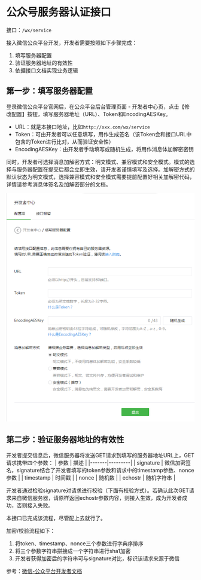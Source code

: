 # 公众号服务器认证接口 #

接口：`/wx/service`

接入微信公众平台开发，开发者需要按照如下步骤完成：

1. 填写服务器配置
2. 验证服务器地址的有效性
3. 依据接口文档实现业务逻辑

## 第一步：填写服务器配置 ##

登录微信公众平台官网后，在公众平台后台管理页面 - 开发者中心页，点击【修改配置】按钮，填写服务器地址（URL）、Token和EncodingAESKey。


- URL：就是本接口地址，比如`http://xxx.com/wx/service`
- Token：可由开发者可以任意填写，用作生成签名（该Token会和接口URL中包含的Token进行比对，从而验证安全性）
- EncodingAESKey：由开发者手动填写或随机生成，将用作消息体加解密密钥

同时，开发者可选择消息加解密方式：明文模式、兼容模式和安全模式。模式的选择与服务器配置在提交后都会立即生效，请开发者谨慎填写及选择。加解密方式的默认状态为明文模式，选择兼容模式和安全模式需要提前配置好相关加解密代码，详情请参考消息体签名及加解密部分的文档。 

![](https://github.com/diamont1001/wechat-jssdk-server/blob/master/docs/%E6%8E%A5%E5%8F%A3%E5%88%97%E8%A1%A8/%E5%BE%AE%E4%BF%A1-%E5%BC%80%E5%8F%91%E8%80%85%E4%B8%AD%E5%BF%83.png?raw=true)

## 第二步：验证服务器地址的有效性 ##

开发者提交信息后，微信服务器将发送GET请求到填写的服务器地址URL上，GET请求携带四个参数：
| 参数   | 描述    |
|-------|---------|
| signature | 微信加密签名，signature结合了开发者填写的token参数和请求中的timestamp参数、nonce参数 |
| timestamp | 时间戳 |
| nonce | 随机数 |
| echostr | 随机字符串 |

开发者通过检验signature对请求进行校验（下面有校验方式）。若确认此次GET请求来自微信服务器，请原样返回echostr参数内容，则接入生效，成为开发者成功，否则接入失败。

本接口已完成该流程，尽管配上去就行了。

加密/校验流程如下：

1. 将token、timestamp、nonce三个参数进行字典序排序
2. 将三个参数字符串拼接成一个字符串进行sha1加密
3. 开发者获得加密后的字符串可与signature对比，标识该请求来源于微信

参考：[微信-公众平台开发者文档](http://mp.weixin.qq.com/wiki/17/2d4265491f12608cd170a95559800f2d.html)
